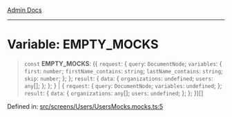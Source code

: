 [Admin Docs](/)

***

# Variable: EMPTY\_MOCKS

> `const` **EMPTY\_MOCKS**: (\{ `request`: \{ `query`: `DocumentNode`; `variables`: \{ `first`: `number`; `firstName_contains`: `string`; `lastName_contains`: `string`; `skip`: `number`; \}; \}; `result`: \{ `data`: \{ `organizations`: `undefined`; `users`: `any`[]; \}; \}; \} \| \{ `request`: \{ `query`: `DocumentNode`; `variables`: `undefined`; \}; `result`: \{ `data`: \{ `organizations`: `any`[]; `users`: `undefined`; \}; \}; \})[]

Defined in: [src/screens/Users/UsersMocks.mocks.ts:5](https://github.com/PalisadoesFoundation/talawa-admin/blob/main/src/screens/Users/UsersMocks.mocks.ts#L5)

